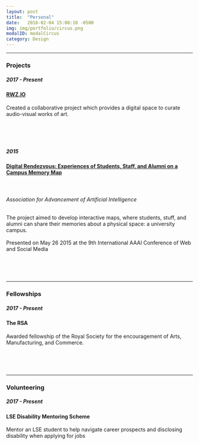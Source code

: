 ```yaml
---
layout: post
title:  "Personal"
date:   2016-02-04 15:08:10 -0500
img: img/portfolio/circus.png
modalID: modalCircus
category: Design
---
```

<section class="grid">
      <hr>
      <div class="col lg-3 md-12 sm-12 section-title" align="left">
        <h3>Projects</h3>
      </div>
      <div class="col lg-3 md-4 sm-12" align="left">
        <h5>2017 - Present</h5>
      </div>
      <div class="col lg-6 md-8 sm-12" align="left">
        <h4><a href="https:/rwz.io" target="_blank">RWZ.IO</a></h4>
        <p>Created a collaborative project which provides a digital space to curate audio-visual works of art.</p>
      <br> <br> <br>
      </div>
      <div class="col lg-3 md-4 sm-12" align="left">
        <h5>2015</h5>
      </div>
      <div class="col lg-6 md-8 sm-12" align="left">
        <h4><a href="https://www.aaai.org/ocs/index.php/ICWSM/ICWSM15/paper/viewFile/10650/10543" targe="_blank">Digital Rendezvous: Experiences of Students, Staff, and Alumni on a Campus Memory Map</a></h4><br>
            <h6>Association for Advancement of Artificial Intelligence</h6>
        <p>The project aimed to develop interactive maps, where students, stuff, and alumni can share their memories about a physical space: a university campus.
<br><br>
Presented on May 26 2015 at the 9th International AAAI Conference of Web and Social Media</p>
      <br> <br> <br>
      </div>
<hr width="100%" align="center">
      <div class="col lg-3 md-12 sm-12 section-title" align="left">
        <h3>Fellowships</h3>
      </div>
      <div class="col lg-3 md-4 sm-12" align="left">
        <h5>2017 - Present</h5>
      </div>
      <div class="col lg-6 md-8 sm-12" align="left">
        <h4>The RSA</h4>
        <p>Awarded fellowship of the Royal Society for the encouragement of Arts, Manufacturing, and Commerce.</p>
        <br> <br> <br>
      </div>
<hr width="100%" align="center">
      <div class="col lg-3 md-12 sm-12 section-title" align="left">
        <h3>Volunteering</h3>
      </div>
      <div class="col lg-3 md-4 sm-12" align="left">
        <h5>2017 - Present</h5>
      </div>
      <div class="col lg-6 md-8 sm-12" align="left">
        <h4>LSE Disability Mentoring Scheme</h4>
        <p>Mentor an LSE student to help navigate career prospects and disclosing disability when applying for jobs</p>
      </div>
</section>
